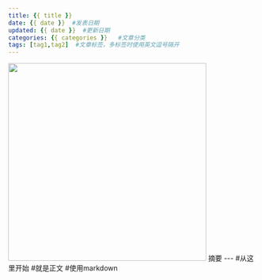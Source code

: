 ```yaml
---
title: {{ title }}
date: {{ date }}  #发表日期
updated: {{ date }}  #更新日期
categories: {{ categories }}   #文章分类
tags: [tag1,tag2]  #文章标签，多标签时使用英文逗号隔开
---
```

<img src="https://cdn.dribbble.com/users/2110866/screenshots/4267676/dribbble_thank_2.jpg" width="400px">
摘要
<!-- more -->
---
#从这里开始
#就是正文
#使用markdown
